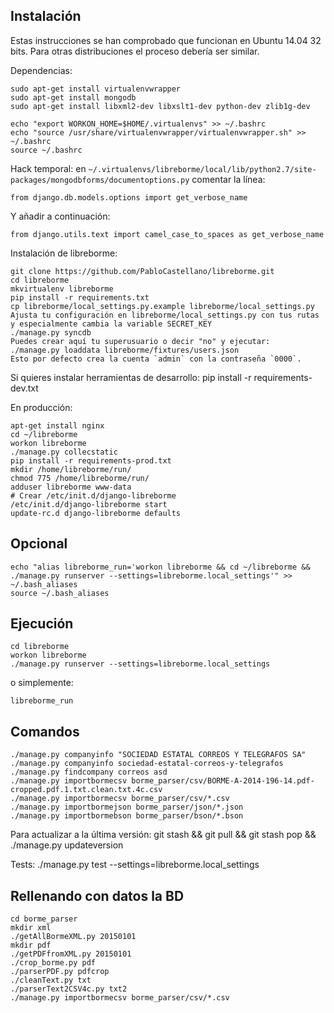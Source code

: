 
Instalación
-----------

Estas instrucciones se han comprobado que funcionan en Ubuntu 14.04 32 bits. Para otras distribuciones el proceso debería ser similar.

Dependencias:

    sudo apt-get install virtualenvwrapper
    sudo apt-get install mongodb
    sudo apt-get install libxml2-dev libxslt1-dev python-dev zlib1g-dev

    echo "export WORKON_HOME=$HOME/.virtualenvs" >> ~/.bashrc
    echo "source /usr/share/virtualenvwrapper/virtualenvwrapper.sh" >> ~/.bashrc
    source ~/.bashrc

Hack temporal:
en `~/.virtualenvs/libreborme/local/lib/python2.7/site-packages/mongodbforms/documentoptions.py`
comentar la línea:

    from django.db.models.options import get_verbose_name

Y añadir a continuación:

    from django.utils.text import camel_case_to_spaces as get_verbose_name

Instalación de libreborme:

    git clone https://github.com/PabloCastellano/libreborme.git
    cd libreborme
    mkvirtualenv libreborme
    pip install -r requirements.txt
    cp libreborme/local_settings.py.example libreborme/local_settings.py
    Ajusta tu configuración en libreborme/local_settings.py con tus rutas y especialmente cambia la variable SECRET_KEY
    ./manage.py syncdb
    Puedes crear aquí tu superusuario o decir "no" y ejecutar:
    ./manage.py loaddata libreborme/fixtures/users.json
    Esto por defecto crea la cuenta `admin` con la contraseña `0000`.

Si quieres instalar herramientas de desarrollo:
    pip install -r requirements-dev.txt

En producción:

    apt-get install nginx
    cd ~/libreborme
    workon libreborme
    ./manage.py collecstatic
    pip install -r requirements-prod.txt
    mkdir /home/libreborme/run/
    chmod 775 /home/libreborme/run/
    adduser libreborme www-data
    # Crear /etc/init.d/django-libreborme
    /etc/init.d/django-libreborme start
    update-rc.d django-libreborme defaults

Opcional
--------

    echo "alias libreborme_run='workon libreborme && cd ~/libreborme && ./manage.py runserver --settings=libreborme.local_settings'" >> ~/.bash_aliases
    source ~/.bash_aliases

Ejecución
---------

    cd libreborme
    workon libreborme
    ./manage.py runserver --settings=libreborme.local_settings

o simplemente:

    libreborme_run

Comandos
--------

    ./manage.py companyinfo "SOCIEDAD ESTATAL CORREOS Y TELEGRAFOS SA"
    ./manage.py companyinfo sociedad-estatal-correos-y-telegrafos
    ./manage.py findcompany correos asd
    ./manage.py importbormecsv borme_parser/csv/BORME-A-2014-196-14.pdf-cropped.pdf.1.txt.clean.txt.4c.csv
    ./manage.py importbormecsv borme_parser/csv/*.csv
    ./manage.py importbormejson borme_parser/json/*.json
    ./manage.py importbormebson borme_parser/bson/*.bson

Para actualizar a la última versión:
    git stash && git pull && git stash pop && ./manage.py updateversion

Tests:
    ./manage.py test --settings=libreborme.local_settings

Rellenando con datos la BD
--------------------------

    cd borme_parser
    mkdir xml
    ./getAllBormeXML.py 20150101
    mkdir pdf
    ./getPDFfromXML.py 20150101
    ./crop_borme.py pdf
    ./parserPDF.py pdfcrop
    ./cleanText.py txt
    ./parserText2CSV4c.py txt2
    ./manage.py importbormecsv borme_parser/csv/*.csv
